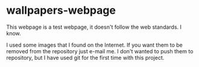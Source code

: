 wallpapers-webpage
==================

This webpage is a test webpage, it doesn't follow the web standards. I know.

I used some images that I found on the Internet. If you want them to be removed from the repository just e-mail me. I don't wanted to push them to repository, but I have used git for the first time with this project.
